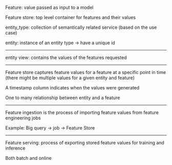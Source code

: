 
Feature: value passed as input to a model

Feature store: top level container for features and their values

entity_type: collection of semantically related service (based on the use case)

entity: instance of an entity type -> have a unique id

---

entity view: contains the values of the features requested

---

Feature store captures feature values for a feature at a specific point in time (there might be multiple values for a given entity and feature)

A timestamp column indicates when the values were generated

One to many relationship between entity and a feature

---

Feature ingestion is the process of importing feature values from feature engineering jobs

Example: 
Big query -> job -> Feature Store

---

Feature serving: process of exporting stored feature values for training and inference 

Both batch and online


